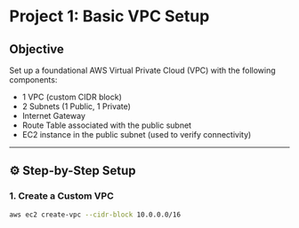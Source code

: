# Project 1: Basic VPC Setup

## Objective

Set up a foundational AWS Virtual Private Cloud (VPC) with the following components:

- 1 VPC (custom CIDR block)
- 2 Subnets (1 Public, 1 Private)
- Internet Gateway
- Route Table associated with the public subnet
- EC2 instance in the public subnet (used to verify connectivity)

---

## ⚙️ Step-by-Step Setup

### 1. Create a Custom VPC

```bash
aws ec2 create-vpc --cidr-block 10.0.0.0/16

